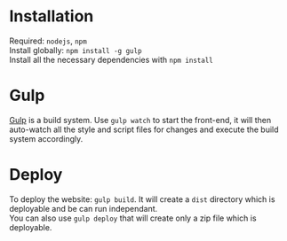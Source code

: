 # Installation
Required: `nodejs`, `npm`  
Install globally: `npm install -g gulp`  
Install all the necessary dependencies with `npm install`  

# Gulp
[Gulp](http://gulpjs.com/) is a build system. 
Use `gulp watch` to start the front-end, it will then auto-watch all the style and script files for changes and execute the build system accordingly.

# Deploy
To deploy the website: `gulp build`.
It will create a `dist` directory  which is deployable and be can run independant.  
You can also use `gulp deploy` that will create only a zip file which is deployable.
